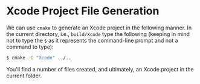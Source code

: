# Xcode Project File Generation

We can use `cmake` to generate an Xcode project in the following manner. In the current directory, i.e., `build/Xcode` type the following (keeping in mind not to type the `$` as it represents the command-line prompt and not a command to type):

```bash
$ cmake -G "Xcode" ../..
```

You'll find a number of files created, and ultimately, an Xcode project in the current folder.
